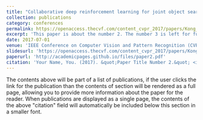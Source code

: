 ```yaml
---
title: "Collaborative deep reinforcement learning for joint object search"
collection: publications
category: conferences
permalink: https://openaccess.thecvf.com/content_cvpr_2017/papers/Kong_Collaborative_Deep_Reinforcement_CVPR_2017_paper.pdf
excerpt: 'This paper is about the number 2. The number 3 is left for future work.'
date: 2017-07-01
venue: 'IEEE Conference on Computer Vision and Pattern Recognition (CVPR)'
slidesurl: 'https://openaccess.thecvf.com/content_cvpr_2017/papers/Kong_Collaborative_Deep_Reinforcement_CVPR_2017_paper.pdf'
paperurl: 'http://academicpages.github.io/files/paper2.pdf'
citation: 'Your Name, You. (2017). &quot;Paper Title Number 2.&quot; <i>Journal 1</i>. 1(2).'
---
```


The contents above will be part of a list of publications, if the user clicks the link for the publication than the contents of section will be rendered as a full page, allowing you to provide more information about the paper for the reader. When publications are displayed as a single page, the contents of the above "citation" field will automatically be included below this section in a smaller font.